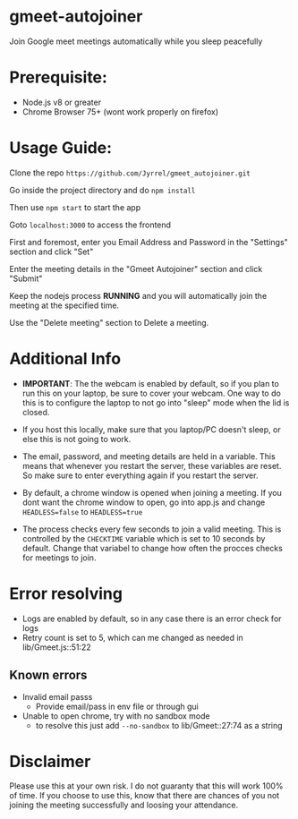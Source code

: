 # gmeet-autojoiner
Join Google meet meetings automatically while you sleep peacefully

# Prerequisite:

- Node.js  v8 or greater
- Chrome Browser 75+ (wont work properly on firefox)

# Usage Guide:

Clone the repo
`https://github.com/Jyrrel/gmeet_autojoiner.git`

Go inside the project directory and do
`npm install`

Then use `npm start` to start the app

Goto `localhost:3000` to access the frontend

First and foremost, enter you Email Address and Password in the "Settings" section and click "Set"

Enter the meeting details in the "Gmeet Autojoiner" section and click "Submit"

Keep the nodejs process **RUNNING** and you will automatically join the meeting at the specified time.

Use the "Delete meeting" section to Delete a meeting.

# Additional Info

- **IMPORTANT**: The the webcam is enabled by default,  so if you plan to run this on your laptop, be sure to cover your webcam. One way to do this is to configure the laptop to not go into "sleep" mode  when the lid is closed. 

- If you host this locally, make sure that you laptop/PC doesn't sleep, or else this is not going to work.

- The email, password, and meeting details are held in a variable. This means that whenever you restart the server, these variables are reset. So make sure to enter everything again if you restart the server. 

- By default, a chrome window is opened when joining a meeting. If you dont want the chrome window to open, go into app.js and change `HEADLESS=false` to `HEADLESS=true`

- The process checks every few seconds to join a valid meeting. This is controlled by the `CHECKTIME` variable which is set to 10 seconds by default. Change that  variabel to change how often the procces checks for meetings to join.

# Error resolving
 - Logs are enabled by default, so in any case there is an error check for logs
 - Retry count is set to 5, which can me changed as needed in lib/Gmeet.js::51:22
## Known errors
 - Invalid email passs
   - Provide email/pass in env file or through gui
 - Unable to open chrome, try with no sandbox mode
   - to resolve this just add `--no-sandbox` to lib/Gmeet::27:74 as a string

# Disclaimer

Please use this at your own risk. I do not guaranty that this will work 100% of time. If you choose to use this, know that there are chances of you not joining the meeting successfully and loosing your attendance.
